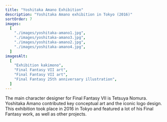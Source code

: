 ```yaml
---
title: "Yoshitaka Amano Exhibition"
description: "Yoshitaka Amano exhibition in Tokyo (2016)"
sortOrder: 7
images:
  [
    "./images/yoshitaka-amano1.jpg",
    "./images/yoshitaka-amano3.jpg",
    "./images/yoshitaka-amano2.jpg",
    "./images/yoshitaka-amano4.jpg",
  ]
imagesAlt:
  [
    "Exhibition kakimono",
    "Final Fantasy VII art",
    "Final Fantasy VII art",
    "Final Fantasy 25th anniversary illustration",
  ]
---
```


The main character designer for Final Fantasy VII is Tetsuya Nomura. Yoshitaka Amano contributed key conceptual art and the iconic logo design. This exhibition took place in 2016 in Tokyo and featured a lot of his Final Fantasy work, as well as other projects.
